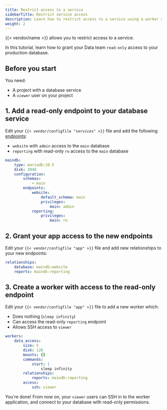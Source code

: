 ```yaml
---
title: Restrict access to a service
sidebarTitle: Restrict service access
description: Learn how to restrict access to a service using a worker and additional endpoints to the service.
weight: 2
---
```


{{< vendor/name >}} allows you to restrict access to a service. 

In this tutorial, learn how to grant your Data team `read-only` access to your production database.

## Before you start

You need:

- A project with a database service
- A `viewer` user on your project

## 1. Add a read-only endpoint to your database service

Edit your `{{< vendor/configfile "services" >}}` file and add the following [endpoints](../add-services/mysql/_index.md#define-permissions):

- `website` with `admin` access to the `main` database
- `reporting` with read-only `ro` access to the `main` database

```yaml {configFile="services"}
maindb:
    type: mariadb:10.5
    disk: 2048
    configuration:
        schemas:
            - main
        endpoints:
            website:
                default_schema: main
                privileges:
                    main: admin
            reporting:
                privileges:
                    main: ro
```

## 2. Grant your app access to the new endpoints

Edit your `{{< vendor/configfile "app" >}}` file and add new relationships to your new endpoints:

```yaml {configFile="app"}
relationships:
    database: maindb:website
    reports: maindb:reporting
```

## 3. Create a worker with access to the read-only endpoint

Edit your `{{< vendor/configfile "app" >}}` file to add a new worker which:

- Does nothing (`sleep infinity`) 
- Can access the read-only `reporting` endpoint
- Allows SSH access to `viewer`

```yaml {configFile="app"}
workers:
    data_access:
        size: S
        disk: 128
        mounts: {}
        commands:
            start: |
                sleep infinity
        relationships:
            reports: maindb:reporting
        access:
            ssh: viewer
```

You're done!
From now on, your `viewer` users can SSH in to the worker application,
and connect to your database with read-only permissions.